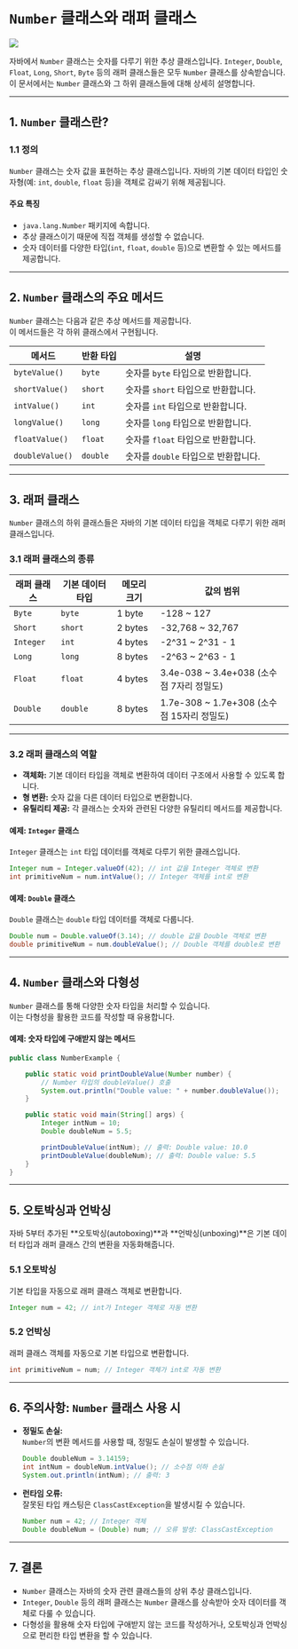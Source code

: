 # `Number` 클래스와 래퍼 클래스

![](https://media.geeksforgeeks.org/wp-content/uploads/lang-1.png)

자바에서 `Number` 클래스는 숫자를 다루기 위한 추상 클래스입니다. `Integer`, `Double`, `Float`, `Long`, `Short`, `Byte` 등의 래퍼 클래스들은 모두 `Number` 클래스를 상속받습니다. 이 문서에서는 `Number` 클래스와 그 하위 클래스들에 대해 상세히 설명합니다.

---

## 1. `Number` 클래스란?

### 1.1 정의
`Number` 클래스는 숫자 값을 표현하는 추상 클래스입니다. 자바의 기본 데이터 타입인 숫자형(예: `int`, `double`, `float` 등)을 객체로 감싸기 위해 제공됩니다.

#### 주요 특징
- `java.lang.Number` 패키지에 속합니다.
- 추상 클래스이기 때문에 직접 객체를 생성할 수 없습니다.
- 숫자 데이터를 다양한 타입(`int`, `float`, `double` 등)으로 변환할 수 있는 메서드를 제공합니다.

---

## 2. `Number` 클래스의 주요 메서드

`Number` 클래스는 다음과 같은 추상 메서드를 제공합니다.  
이 메서드들은 각 하위 클래스에서 구현됩니다.

| 메서드              | 반환 타입 | 설명                                       |
|---------------------|-----------|--------------------------------------------|
| `byteValue()`       | `byte`    | 숫자를 `byte` 타입으로 반환합니다.          |
| `shortValue()`      | `short`   | 숫자를 `short` 타입으로 반환합니다.         |
| `intValue()`        | `int`     | 숫자를 `int` 타입으로 반환합니다.           |
| `longValue()`       | `long`    | 숫자를 `long` 타입으로 반환합니다.          |
| `floatValue()`      | `float`   | 숫자를 `float` 타입으로 반환합니다.         |
| `doubleValue()`     | `double`  | 숫자를 `double` 타입으로 반환합니다.        |

---

## 3. 래퍼 클래스

`Number` 클래스의 하위 클래스들은 자바의 기본 데이터 타입을 객체로 다루기 위한 래퍼 클래스입니다.

### 3.1 래퍼 클래스의 종류

| 래퍼 클래스 | 기본 데이터 타입 | 메모리 크기 | 값의 범위                                     |
|-------------|------------------|-------------|----------------------------------------------|
| `Byte`      | `byte`           | 1 byte      | -128 ~ 127                                   |
| `Short`     | `short`          | 2 bytes     | -32,768 ~ 32,767                             |
| `Integer`   | `int`            | 4 bytes     | -2^31 ~ 2^31 - 1                             |
| `Long`      | `long`           | 8 bytes     | -2^63 ~ 2^63 - 1                             |
| `Float`     | `float`          | 4 bytes     | 3.4e-038 ~ 3.4e+038 (소수점 7자리 정밀도)    |
| `Double`    | `double`         | 8 bytes     | 1.7e-308 ~ 1.7e+308 (소수점 15자리 정밀도)   |

---

### 3.2 래퍼 클래스의 역할

- **객체화:** 기본 데이터 타입을 객체로 변환하여 데이터 구조에서 사용할 수 있도록 합니다.
- **형 변환:** 숫자 값을 다른 데이터 타입으로 변환합니다.
- **유틸리티 제공:** 각 클래스는 숫자와 관련된 다양한 유틸리티 메서드를 제공합니다.

#### 예제: `Integer` 클래스
`Integer` 클래스는 `int` 타입 데이터를 객체로 다루기 위한 클래스입니다.

```java
Integer num = Integer.valueOf(42); // int 값을 Integer 객체로 변환
int primitiveNum = num.intValue(); // Integer 객체를 int로 변환
```

#### 예제: `Double` 클래스
`Double` 클래스는 `double` 타입 데이터를 객체로 다룹니다.

```java
Double num = Double.valueOf(3.14); // double 값을 Double 객체로 변환
double primitiveNum = num.doubleValue(); // Double 객체를 double로 변환
```

---

## 4. `Number` 클래스와 다형성

`Number` 클래스를 통해 다양한 숫자 타입을 처리할 수 있습니다.  
이는 다형성을 활용한 코드를 작성할 때 유용합니다.

#### 예제: 숫자 타입에 구애받지 않는 메서드

```java
public class NumberExample {

    public static void printDoubleValue(Number number) {
        // Number 타입의 doubleValue() 호출
        System.out.println("Double value: " + number.doubleValue());
    }

    public static void main(String[] args) {
        Integer intNum = 10;
        Double doubleNum = 5.5;

        printDoubleValue(intNum); // 출력: Double value: 10.0
        printDoubleValue(doubleNum); // 출력: Double value: 5.5
    }
}
```

---

## 5. 오토박싱과 언박싱

자바 5부터 추가된 **오토박싱(autoboxing)**과 **언박싱(unboxing)**은 기본 데이터 타입과 래퍼 클래스 간의 변환을 자동화해줍니다.

### 5.1 오토박싱

기본 타입을 자동으로 래퍼 클래스 객체로 변환합니다.

```java
Integer num = 42; // int가 Integer 객체로 자동 변환
```

### 5.2 언박싱

래퍼 클래스 객체를 자동으로 기본 타입으로 변환합니다.

```java
int primitiveNum = num; // Integer 객체가 int로 자동 변환
```

---

## 6. 주의사항: `Number` 클래스 사용 시

- **정밀도 손실:**  
  `Number`의 변환 메서드를 사용할 때, 정밀도 손실이 발생할 수 있습니다.

  ```java
  Double doubleNum = 3.14159;
  int intNum = doubleNum.intValue(); // 소수점 이하 손실
  System.out.println(intNum); // 출력: 3
  ```

- **런타임 오류:**  
  잘못된 타입 캐스팅은 `ClassCastException`을 발생시킬 수 있습니다.

  ```java
  Number num = 42; // Integer 객체
  Double doubleNum = (Double) num; // 오류 발생: ClassCastException
  ```

---

## 7. 결론

- `Number` 클래스는 자바의 숫자 관련 클래스들의 상위 추상 클래스입니다.
- `Integer`, `Double` 등의 래퍼 클래스는 `Number` 클래스를 상속받아 숫자 데이터를 객체로 다룰 수 있습니다.
- 다형성을 활용해 숫자 타입에 구애받지 않는 코드를 작성하거나, 오토박싱과 언박싱으로 편리한 타입 변환을 할 수 있습니다.
